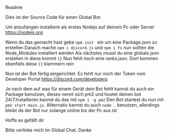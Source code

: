 Readme 


Dies ist der Source Code für einen Global Bot 

Um anzufangen installiere als erstes Nodejs auf deinem Pc oder Server 
https://nodejs.org

Wenn du das gemacht hast gebe `npm init ` ein um eine Package.json zu erstellen
Danach mache `npm i discord.js` und `npm i fs` nun sollten die Node_Modules installiert werden
Als nächstes musst du eine globals.json erstellen in diese kommt `{}`
Nun fehlt noch eine ranks.json. Dort kommen ebenfalls diese `{}` klammern rein



Nun ist der Bot fertig eingerichtet. Es fehlt nur noch der Token vom Developer Portal https://discord.com/developers

Je nach dem auf was für einem Gerät dein Bot fehlt kannst du auch ein Package benutzen, dieses nennt sich pm2 und hostet deinen bot 24/7.Installieren kannst du das mit `npm i -g pm2`
Den Bot startest du nun mit `pm2 start main.js`. Allternativ kannst du auch `node .` benutzen, allerdings bleibt da der Bot nur solange online bis der Pc aus ist


Hoffe es gefällt dir  


Bitte verlinke mich im Global Chat.
Danke
